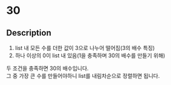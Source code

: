 # 30

## Description

1. list 내 모든 수를 더한 값이 3으로 나누어 떨어짐(3의 배수 특징)
2. 하나 이상의 0이 list 내 있음(1을 충족하며 30의 배수를 만들기 위해)

두 조건을 충족하면 30의 배수입니다.\
그 중 가장 큰 수를 만들어야하니 list를 내림차순으로 정렬하면 됩니다.
